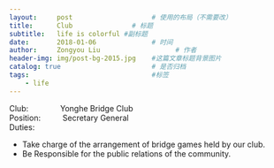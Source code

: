 ```yaml
---
layout:     post                    # 使用的布局（不需要改）
title:      Club               # 标题 
subtitle:   life is colorful #副标题
date:       2018-01-06              # 时间
author:     Zongyou Liu                   # 作者
header-img: img/post-bg-2015.jpg    #这篇文章标题背景图片
catalog: true                       # 是否归档
tags:                               #标签
    - life
---
```

Club:  &emsp; &emsp; &emsp;   Yonghe Bridge Club  
Position: &emsp; &emsp; Secretary General  
Duties:  
* Take charge of the arrangement of bridge games held by our club.  
* Be Responsible for the public relations of the community.
